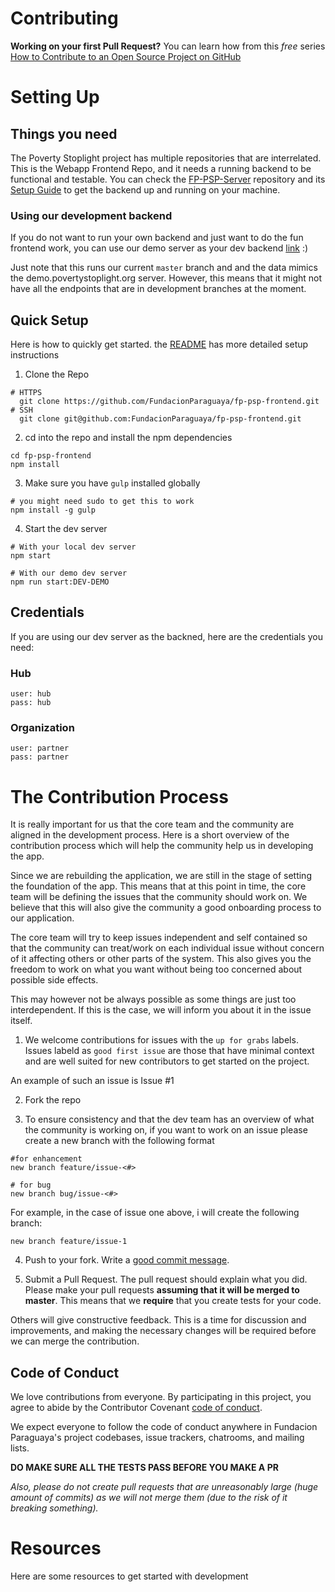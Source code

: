 # Contributing


**Working on your first Pull Request?** You can learn how from this _free_ series
[How to Contribute to an Open Source Project on GitHub](https://egghead.io/courses/how-to-contribute-to-an-open-source-project-on-github)

# Setting Up

## Things you need

The Poverty Stoplight project has multiple repositories that are interrelated. This is the Webapp Frontend Repo, and it needs a running backend to be functional and testable. You can check the [FP-PSP-Server](https://github.com/FundacionParaguaya/FP-PSP-SERVER.) repository and its [Setup Guide](https://github.com/FundacionParaguaya/FP-PSP-SERVER/blob/master/docs/RUN.md) to get the backend up and running on your machine.

### Using our development backend
If you do not want to run your own backend and just want to do the fun frontend work, you can use our demo server as your dev backend [link](https://povstop-backend-dev.herokuapp.com/) :)

Just note that this runs our current `master` branch and and the data mimics the demo.povertystoplight.org server. However, this means that it might not have all the endpoints that are in development branches at the moment.


## Quick Setup

Here is how to quickly get started. the [README](README.md) has more detailed setup instructions

1. Clone the Repo
```
# HTTPS
  git clone https://github.com/FundacionParaguaya/fp-psp-frontend.git
# SSH
  git clone git@github.com:FundacionParaguaya/fp-psp-frontend.git
```
2. cd into the repo and install the npm dependencies
```
cd fp-psp-frontend
npm install
```
3. Make sure you have `gulp` installed globally
```
# you might need sudo to get this to work
npm install -g gulp
```
4. Start the dev server
```
# With your local dev server
npm start

# With our demo dev server
npm run start:DEV-DEMO
```

## Credentials

If you are using our dev server as the backned, here are the credentials you need:

### Hub
```
user: hub
pass: hub
```

### Organization
```
user: partner
pass: partner
```

# The Contribution Process

It is really important for us that the core team and the community are aligned in the development process. Here is a short overview of the contribution process which will help the community help us in developing the app.

Since we are rebuilding the application, we are still in the stage of setting the foundation of the app. This means that at this point in time, the core team will be defining the issues that the community should work on. We believe that this will also give the community a good onboarding process to our application.

The core team will try to keep issues independent and self contained so that the community can treat/work on each individual issue without concern of it affecting others or other parts of the system. This also gives you the freedom to work on what you want without being too concerned about possible side effects.

This may however not be always possible as some things are just too interdependent. If this is the case, we will inform you about it in the issue itself.

1. We welcome contributions for issues with the `up for grabs` labels. Issues labeld as `good first issue` are those that have minimal context and are well suited for new contributors to get started on the project.

An example of such an issue is Issue #1

2. Fork the repo

3. To ensure consistency and that the dev team has an overview of what the community is working on, if you want to work on an issue please create a new branch with the following format


```
#for enhancement
new branch feature/issue-<#>

# for bug
new branch bug/issue-<#>
```

For example, in the case of issue one above, i will create the following branch:

```
new branch feature/issue-1
```

4. Push to your fork. Write a [good commit message][commit].

  [commit]: http://tbaggery.com/2008/04/19/a-note-about-git-commit-messages.html


5. Submit a Pull Request. The pull request should explain what you did. Please make your pull requests **assuming that it will be merged to master**. This means that we **require** that you create tests for your code.

Others will give constructive feedback.
This is a time for discussion and improvements,
and making the necessary changes will be required before we can
merge the contribution.

## Code of Conduct
We love contributions from everyone.
By participating in this project,
you agree to abide by the Contributor Covenant [code of conduct].

  [code of conduct]: https://www.contributor-covenant.org/version/1/4/code-of-conduct.html

We expect everyone to follow the code of conduct
anywhere in Fundacion Paraguaya's project codebases,
issue trackers, chatrooms, and mailing lists.


**DO MAKE SURE ALL THE TESTS PASS BEFORE YOU MAKE A PR**

*Also, please do not create pull requests that are unreasonably large (huge amount of commits) as we will not merge them (due to the risk of it breaking something).*

# Resources

Here are some resources to get started with development
